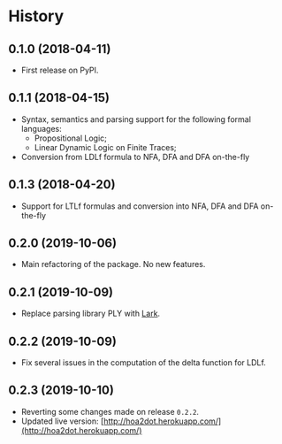 # History

## 0.1.0 (2018-04-11)


* First release on PyPI.

## 0.1.1 (2018-04-15)

* Syntax, semantics and parsing support for the following formal languages:
    * Propositional Logic;
    * Linear Dynamic Logic on Finite Traces;
* Conversion from LDLf formula to NFA, DFA and DFA on-the-fly

## 0.1.3 (2018-04-20)

* Support for LTLf formulas and conversion into NFA, DFA and DFA on-the-fly

## 0.2.0 (2019-10-06)

* Main refactoring of the package. No new features.

## 0.2.1 (2019-10-09)

* Replace parsing library PLY with [Lark](https://github.com/lark-parser/lark).

## 0.2.2 (2019-10-09)

* Fix several issues in the computation of the delta function for LDLf.

## 0.2.3 (2019-10-10)

* Reverting some changes made on release `0.2.2`.
* Updated live version: [http://hoa2dot.herokuapp.com/](http://hoa2dot.herokuapp.com/)
